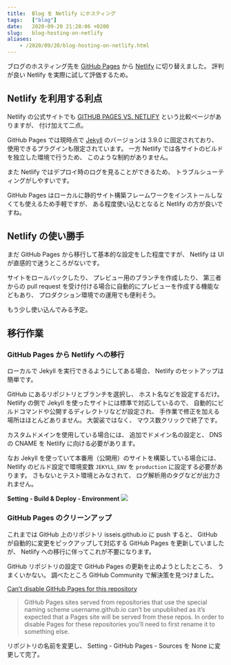 ```yaml
---
title:  Blog を Netlify にホスティング
tags:	["blog"]
date:	2020-09-20 21:28:06 +0200
slug:   blog-hosting-on-netlify
aliases:
    - /2020/09/20/blog-hosting-on-netlify.html
---
```

ブログのホスティング先を [GitHub Pages](https://pages.github.com/) から [Netlify](https://www.netlify.com/) に切り替えました。
評判が良い Netlify を実際に試して評価するため。

## Netlify を利用する利点

Netlify の公式サイトでも [GITHUB PAGES VS. NETLIFY](https://www.netlify.com/github-pages-vs-netlify/) という比較ページがありますが、
付け加えて二点。

GitHub Pages では現時点で [Jekyll](https://www.jekyllrb.com/) のバージョンは 3.9.0 に固定されており、
使用できるプラグインも限定されています。
一方 Netlify では各サイトのビルドを独立した環境で行うため、
このような制約がありません。

また Netlify ではデプロイ時のログを見ることができるため、
トラブルシューティングがしやすいです。

GitHub Pages はローカルに静的サイト構築フレームワークをインストールしなくても使えるため手軽ですが、
ある程度使い込むとなると Netlify の方が良いですね。

## Netlify の使い勝手

まだ GitHub Pages から移行して基本的な設定をした程度ですが、
Netlify は UI が直感的で迷うところがないです。

サイトをロールバックしたり、
プレビュー用のブランチを作成したり、
第三者からの pull request を受け付ける場合に自動的にプレビューを作成する機能などもあり、
プロダクション環境での運用でも便利そう。

もう少し使い込んでみる予定。

## 移行作業

### GitHub Pages から Netlify への移行

ローカルで Jekyll を実行できるようにしてある場合、
Netlify のセットアップは簡単です。

GitHub にあるリポジトリとブランチを選択し、
ホスト名などを設定するだけ。
Netlify の側で Jekyll を使ったサイトには標準で対応しているので、
自動的にビルドコマンドや公開するディレクトリなどが設定され、
手作業で修正を加える場所はほとんどありません。
大袈裟ではなく、
マウス数クリックで終了です。

カスタムドメインを使用している場合には、
追加でドメイン名の設定と、
DNS の CNAME を Netlify に向ける必要があります。

なお Jekyll を使っていて本番用（公開用）のサイトを構築している場合には、
Netlify のビルド設定で環境変数 `JEKYLL_ENV` を `production` に設定する必要があります。
さもないとテスト環境とみなされて、
ログ解析用のタグなどが出力されません。

**Setting - Build & Deploy - Environment**
![](/assets/2020/09/blog-hosting-on-netlify/netlify_jekyll_env.png)

### GitHub Pages のクリーンアップ

これまでは GitHub 上のリポジトリ isseis.github.io に push すると、
GitHub が自動的に変更をピックアップして対応する GitHub Pages を更新していましたが、
Netlify への移行に伴ってこれが不要になります。

GitHub リポジトリの設定で GitHub Pages の更新を止めようとしたところ、
うまくいかない。
調べたところ GitHub Community で解決策を見つけました。

[Can’t disable GitHub Pages for this repository](https://github.community/t/cant-disable-github-pages-for-this-repository/126156/4)
> GitHub Pages sites served from repositories that use the special naming scheme username.github.io can’t be unpublished as it’s expected that a Pages site will be served from these repos. In order to disable Pages for these repositories you’ll need to first rename it to something else.

リポジトリの名前を変更し、
Setting - GitHub Pages - Sources を None に変更して完了。